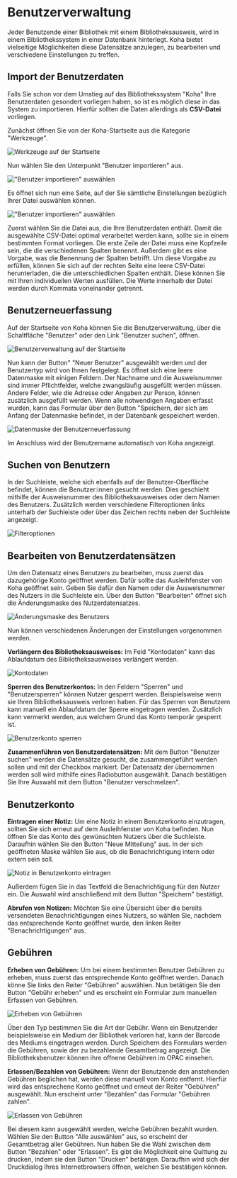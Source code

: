 
# Benutzerverwaltung
Jeder Benutzende einer Bibliothek mit einem Bibliotheksausweis, wird in einem Bibliothekssystem in einer Datenbank hinterlegt. Koha bietet vielseitige Möglichkeiten diese Datensätze anzulegen, zu bearbeiten und verschiedene Einstellungen zu treffen. 

## Import der Benutzerdaten
Falls Sie schon vor dem Umstieg auf das Bibliothekssystem "Koha" Ihre Benutzerdaten gesondert vorliegen haben, so ist es möglich diese in das System zu importieren. Hierfür sollten die Daten allerdings als **CSV-Datei** vorliegen. 

Zunächst öffnen Sie von der Koha-Startseite aus die Kategorie "Werkzeuge".

![Werkzeuge auf der Startseite](../Images/benutzer_werkzeuge.PNG)

Nun wählen Sie den Unterpunkt "Benutzer importieren" aus.

!["Benutzer importieren" auswählen](../Images/benutzer_importieren.PNG)

Es öffnet sich nun eine Seite, auf der Sie sämtliche Einstellungen bezüglich Ihrer Datei auswählen können. 

!["Benutzer importieren" auswählen](../Images/benutzer_importieren1.PNG)

Zuerst wählen Sie die Datei aus, die Ihre Benutzerdaten enthält. 
Damit die ausgewählte CSV-Datei optimal verarbeitet werden kann, sollte sie in einem bestimmten Format vorliegen. Die erste Zeile der Datei muss eine Kopfzeile sein, die die verschiedenen Spalten benennt. Außerdem gibt es eine Vorgabe, was die Benennung der Spalten betrifft. Um diese Vorgabe zu erfüllen, können Sie sich auf der rechten Seite eine leere CSV-Datei herunterladen, die die unterschiedlichen Spalten enthält. Diese können Sie mit Ihren individuellen Werten ausfüllen. Die Werte innerhalb der Datei werden durch Kommata voneinander getrennt. 


## Benutzerneuerfassung
Auf der Startseite von Koha können Sie die Benutzerverwaltung, über die Schaltfläche "Benutzer" oder den Link "Benutzer suchen", öffnen.

![Benutzerverwaltung auf der Startseite](../Images/benutzer_startseite.PNG)

Nun kann der Button" "Neuer Benutzer" ausgewählt werden und der Benutzertyp wird von Ihnen festgelegt. Es öffnet sich eine leere Datenmaske mit einigen Feldern.
Der Nachname und die Ausweisnummer sind immer Pflichtfelder, welche zwangsläufig ausgefüllt werden müssen. Andere Felder, wie die Adresse oder Angaben zur Person, können zusätzlich ausgefüllt werden. Wenn alle notwendigen Angaben erfasst wurden, kann das Formular über den Button "Speichern, der sich am Anfang der Datenmaske befindet, in der Datenbank gespeichert werden.

![Datenmaske der Benutzerneuerfassung](../Images/benutzer_datenmaske_benutzererfassung.PNG)

Im Anschluss wird der Benutzername automatisch von Koha angezeigt.


## Suchen von Benutzern
In der Suchleiste, welche sich ebenfalls auf der Benutzer-Oberfläche befindet, können die Benutzer:innen gesucht werden. Dies geschieht mithilfe der Ausweisnummer des Bibliotheksausweises oder dem Namen des Benutzers. Zusätzlich werden verschiedene Filteroptionen links unterhalb der Suchleiste oder über das Zeichen rechts neben der Suchleiste angezeigt.

![Filteroptionen](../Images/benutzer_filteroptionen.PNG)

## Bearbeiten von Benutzerdatensätzen
Um den Datensatz eines Benutzers zu bearbeiten, muss zuerst das dazugehörige Konto geöffnet werden. Dafür sollte das Ausleihfenster von Koha geöffnet sein. Geben Sie dafür den Namen oder die Ausweisnummer des Nutzers in die Suchleiste ein. Über den Button "Bearbeiten" öffnet sich die Änderungsmaske des Nutzerdatensatzes.

![Änderungsmaske des Benutzers](../Images/benutzer_änderungsmaske.PNG)

Nun können verschiedenen Änderungen der Einstellungen vorgenommen werden. 

**Verlängern des Bibliotheksausweises:** Im Feld "Kontodaten" kann das Ablaufdatum des Bibliotheksausweises verlängert werden.

![Kontodaten](../Images/benutzer_kontodaten.PNG)

**Sperren des Benutzerkontos:** In den Feldern "Sperren" und "Benutzersperren" können Nutzer gesperrt werden. Beispielsweise wenn sie Ihren Bibliotheksausweis verloren haben. Für das Sperren von Benutzern kann manuell ein Ablaufdatum der Sperre eingetragen werden. Zusätzlich kann vermerkt werden, aus welchem Grund das Konto temporär gesperrt ist.

![Benutzerkonto sperren](../Images/benutzer_sperren.PNG)

**Zusammenführen von Benutzerdatensätzen:** Mit dem Button "Benutzer suchen" werden die Datensätze gesucht, die zusammengeführt werden sollen und mit der Checkbox markiert. Der Datensatz der übernommen werden soll wird mithilfe eines Radiobutton ausgewählt. Danach bestätigen Sie Ihre Auswahl mit dem Button "Benutzer verschmelzen".

## Benutzerkonto
**Eintragen einer Notiz:** Um eine Notiz in einem Benutzerkonto einzutragen, sollten Sie sich erneut auf dem Ausleihfenster von Koha befinden. Nun öffnen Sie das Konto des gewünschten Nutzers über die Suchleiste. Daraufhin wählen Sie den Button "Neue Mitteilung" aus. In der sich geöffneten Maske wählen Sie aus, ob die Benachrichtigung intern oder extern sein soll.

![Notiz in Benutzerkonto eintragen](../Images/benutzer_mitteilung.PNG)

Außerdem fügen Sie in das Textfeld die Benachrichtigung für den Nutzer ein. Die Auswahl wird anschließend mit dem Button "Speichern" bestätigt. 

**Abrufen von Notizen:** Möchten Sie eine Übersicht über die bereits versendeten Benachrichtigungen eines Nutzers, so wählen Sie, nachdem das entsprechende Konto geöffnet wurde, den linken Reiter "Benachrichtigungen" aus. 

## Gebühren
**Erheben von Gebühren:** Um bei einem bestimmten Benutzer Gebühren zu erheben, muss zuerst das entsprechende Konto geöffnet werden. Danach könne Sie links den Reiter "Gebühren" auswählen. Nun betätigen Sie den Button "Gebühr erheben" und es erscheint ein Formular zum manuellen Erfassen von Gebühren.


![Erheben von Gebühren](../Images/benutzer_gebührenerhebung.PNG)

Über den Typ bestimmen Sie die Art der Gebühr. Wenn ein Benutzender beispielsweise ein Medium der Bibliothek verloren hat, kann der Barcode des Mediums eingetragen werden. Durch Speichern des Formulars werden die Gebühren, sowie der zu bezahlende Gesamtbetrag angezeigt. Die Bibliotheksbenutzer können ihre offnene Gebühren im OPAC einsehen. 

**Erlassen/Bezahlen von Gebühren:** Wenn der Benutzende den anstehenden Gebühren beglichen hat, werden diese manuell vom Konto entfernt. Hierfür wird das entsprechene Konto geöffnet und erneut der Reiter "Gebühren" ausgewählt. Nun erscheint unter "Bezahlen" das Formular "Gebühren zahlen". 


![Erlassen von Gebühren](../Images/benutzer_gebührerlassung.PNG)

Bei diesem kann ausgewählt werden, welche Gebühren bezahlt wurden. Wählen Sie den Button "Alle auswählen" aus, so erscheint der Gesamtbetrag aller Gebühren. Nun haben Sie die Wahl zwischen dem Button "Bezahlen" oder "Erlassen". 
Es gibt die Möglichkeit eine Quittung zu drucken, indem sie den Button "Drucken" betätigen. Daraufhin wird sich der Druckdialog Ihres Internetbrowsers öffnen, welchen Sie bestätigen können. 
